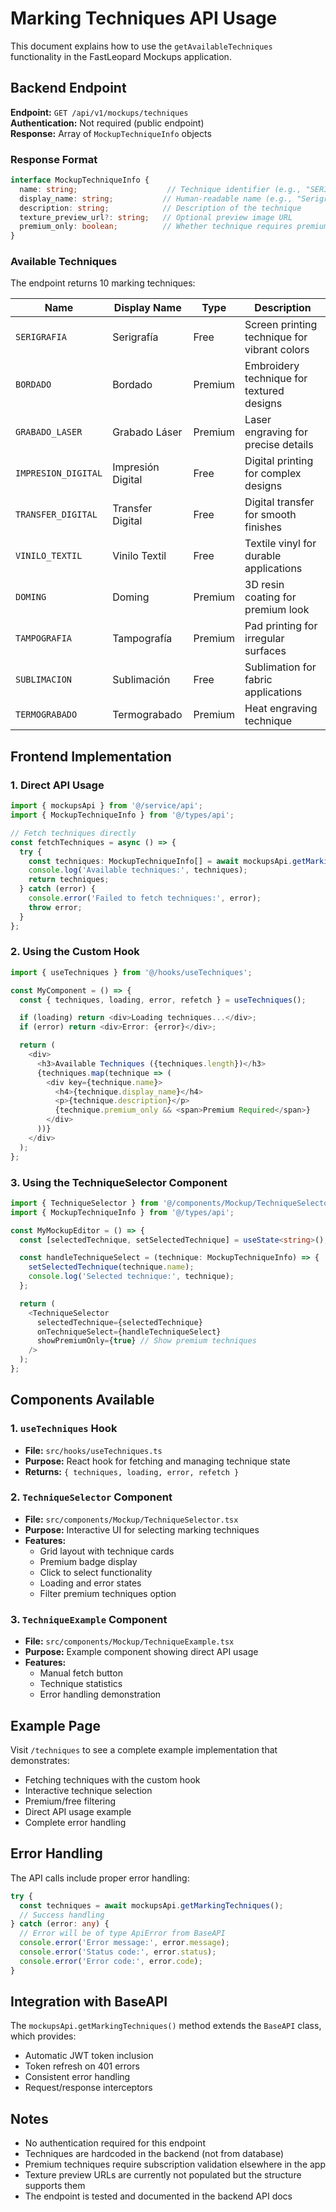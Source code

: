 # Marking Techniques API Usage

This document explains how to use the `getAvailableTechniques` functionality in the FastLeopard Mockups application.

## Backend Endpoint

**Endpoint:** `GET /api/v1/mockups/techniques`  
**Authentication:** Not required (public endpoint)  
**Response:** Array of `MockupTechniqueInfo` objects

### Response Format

```typescript
interface MockupTechniqueInfo {
  name: string;                    // Technique identifier (e.g., "SERIGRAFIA")
  display_name: string;           // Human-readable name (e.g., "Serigrafía")
  description: string;            // Description of the technique
  texture_preview_url?: string;   // Optional preview image URL
  premium_only: boolean;          // Whether technique requires premium subscription
}
```

### Available Techniques

The endpoint returns 10 marking techniques:

| Name | Display Name | Type | Description |
|------|-------------|------|-------------|
| `SERIGRAFIA` | Serigrafía | Free | Screen printing technique for vibrant colors |
| `BORDADO` | Bordado | Premium | Embroidery technique for textured designs |
| `GRABADO_LASER` | Grabado Láser | Premium | Laser engraving for precise details |
| `IMPRESION_DIGITAL` | Impresión Digital | Free | Digital printing for complex designs |
| `TRANSFER_DIGITAL` | Transfer Digital | Free | Digital transfer for smooth finishes |
| `VINILO_TEXTIL` | Vinilo Textil | Free | Textile vinyl for durable applications |
| `DOMING` | Doming | Premium | 3D resin coating for premium look |
| `TAMPOGRAFIA` | Tampografía | Premium | Pad printing for irregular surfaces |
| `SUBLIMACION` | Sublimación | Free | Sublimation for fabric applications |
| `TERMOGRABADO` | Termograbado | Premium | Heat engraving technique |

## Frontend Implementation

### 1. Direct API Usage

```typescript
import { mockupsApi } from '@/service/api';
import { MockupTechniqueInfo } from '@/types/api';

// Fetch techniques directly
const fetchTechniques = async () => {
  try {
    const techniques: MockupTechniqueInfo[] = await mockupsApi.getMarkingTechniques();
    console.log('Available techniques:', techniques);
    return techniques;
  } catch (error) {
    console.error('Failed to fetch techniques:', error);
    throw error;
  }
};
```

### 2. Using the Custom Hook

```typescript
import { useTechniques } from '@/hooks/useTechniques';

const MyComponent = () => {
  const { techniques, loading, error, refetch } = useTechniques();

  if (loading) return <div>Loading techniques...</div>;
  if (error) return <div>Error: {error}</div>;

  return (
    <div>
      <h3>Available Techniques ({techniques.length})</h3>
      {techniques.map(technique => (
        <div key={technique.name}>
          <h4>{technique.display_name}</h4>
          <p>{technique.description}</p>
          {technique.premium_only && <span>Premium Required</span>}
        </div>
      ))}
    </div>
  );
};
```

### 3. Using the TechniqueSelector Component

```typescript
import { TechniqueSelector } from '@/components/Mockup/TechniqueSelector';
import { MockupTechniqueInfo } from '@/types/api';

const MyMockupEditor = () => {
  const [selectedTechnique, setSelectedTechnique] = useState<string>();

  const handleTechniqueSelect = (technique: MockupTechniqueInfo) => {
    setSelectedTechnique(technique.name);
    console.log('Selected technique:', technique);
  };

  return (
    <TechniqueSelector
      selectedTechnique={selectedTechnique}
      onTechniqueSelect={handleTechniqueSelect}
      showPremiumOnly={true} // Show premium techniques
    />
  );
};
```

## Components Available

### 1. `useTechniques` Hook
- **File:** `src/hooks/useTechniques.ts`
- **Purpose:** React hook for fetching and managing technique state
- **Returns:** `{ techniques, loading, error, refetch }`

### 2. `TechniqueSelector` Component
- **File:** `src/components/Mockup/TechniqueSelector.tsx`
- **Purpose:** Interactive UI for selecting marking techniques
- **Features:** 
  - Grid layout with technique cards
  - Premium badge display
  - Click to select functionality
  - Loading and error states
  - Filter premium techniques option

### 3. `TechniqueExample` Component
- **File:** `src/components/Mockup/TechniqueExample.tsx`
- **Purpose:** Example component showing direct API usage
- **Features:**
  - Manual fetch button
  - Technique statistics
  - Error handling demonstration

## Example Page

Visit `/techniques` to see a complete example implementation that demonstrates:
- Fetching techniques with the custom hook
- Interactive technique selection
- Premium/free filtering
- Direct API usage example
- Complete error handling

## Error Handling

The API calls include proper error handling:

```typescript
try {
  const techniques = await mockupsApi.getMarkingTechniques();
  // Success handling
} catch (error: any) {
  // Error will be of type ApiError from BaseAPI
  console.error('Error message:', error.message);
  console.error('Status code:', error.status);
  console.error('Error code:', error.code);
}
```

## Integration with BaseAPI

The `mockupsApi.getMarkingTechniques()` method extends the `BaseAPI` class, which provides:
- Automatic JWT token inclusion
- Token refresh on 401 errors
- Consistent error handling
- Request/response interceptors

## Notes

- No authentication required for this endpoint
- Techniques are hardcoded in the backend (not from database)
- Premium techniques require subscription validation elsewhere in the app
- Texture preview URLs are currently not populated but the structure supports them
- The endpoint is tested and documented in the backend API docs